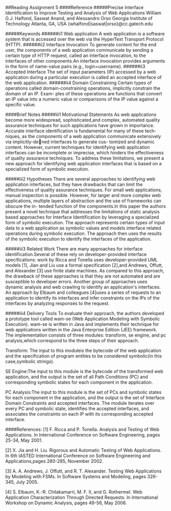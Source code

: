 ##Reading Assignment 5
####Reference
#####Precise Interface Identification to Improve Testing and Analysis of Web Applications
William G.J. Halfond, Saswat Anand, and Alessandro Orso
Georgia Institute of Technology
Atlanta, GA, USA
{whalfond|saswat|orso}@cc.gatech.edu

#####Keywords
######ii1 Web application
A web application is a software system that is accessed over the web via the HyperText Transport Protocol (HTTP).
######ii2 Interface Invocation
To generate content for the end user, the components of a web application communicate by sending a certain type of 
HTTP request, called an interface invocation, to the interfaces of other components.An interface invocation provides 
arguments in the form of name-value pairs (e.g., login=username).
######ii3 Accepted Interface
The set of input parameters (IP) accessed by a web application during a particular execution is called an accepted 
interface of the web application.
######ii4 Domain Constraining
Certain types of operations called domain-constraining operations, implicitly constrain the domain of an IP. Exam-
ples of these operations are functions that convert an IP value into a numeric value or comparisons of the IP value
against a specific value.

####Brief Notes
#####iii1 Motivational Statements
As web applications become more widespread, sophisticated,and complex, automated quality assurance techniques for
such applications have grown in importance. Accurate interface identification is fundamental for many of these tech-
niques, as the components of a web application communicate extensively via implicitly-dened interfaces to generate cus-
tomized and dynamic content. However, current techniques for identifying web application interfaces can be incomplete
or imprecise, which hinders the effectiveness of quality assurance techniques. To address these limitations, we present a
new approach for identifying web application interfaces that is based on a specialized form of symbolic execution.

#####iii2 Hypotheses
There are several approaches to identifying web application interfaces, but they have drawbacks that can limit the
effectiveness of quality assurance techniques. For small web applications, manual inspection is possible. However, for
larger and more complex web applications, multiple layers of abstraction and the use of frameworks can obscure the in-
tended function of the components.In this paper the authors present a novel technique that addresses the limitations
of static analysis based approaches for Interface Identification by leveraging a specialized form of symbolic execution.
The approach represents certain types of input data to a web application as symbolic values and models interface related
operations during symbolic execution. The approach then uses the results of the symbolic execution to identify the 
interfaces of the application.

#####iii3 Related Work
There are many approaches for interface identification.Several of these rely on developer-provided interface 
specifications: work by Ricca and Tonella uses developer-provided UML models [1], Jian and Liu use a formal 
specification [2],and Andrews, Offutt, and Alexander [3] use finite state machines. As compared to this approach, 
the drawback of these approaches is that they are not automated and are susceptible to developer errors. Another group 
of approaches uses dynamic analysis and web crawling to identify an application's interfaces. An approach by Elbaum and 
colleagues [4]uses a series of requests to an application to identify its interfaces and infer constraints on the IPs 
of the interfaces by analyzing responses to the request.

#####iii4 Delivery Tools
To evaluate their approach, the authors developed a prototype tool called wam-se (Web Application Modeling with Symbolic
Execution). wam-se is written in Java and implements their technique for web applications written in the Java Enterprise
Edition (JEE) framework. The implementation consists of three modules: transform, se engine, and pc analysis,which 
correspond to the three steps of their approach.

Transform: The input to this moduleis the bytecode of the web application and the specification of program entities to 
be considered symbolic(in this case,symbolic strings).

SE Engine:The input to this module is the bytecode of the transformed web application, and the output is the set of all 
Path Conditions (PC) and corresponding symbolic states for each component in the application.

PC Analysis:The input to this module is the set of PCs and symbolic states for each component in the application, and 
the output is the set of Interface Domain Constraints and accepted interfaces. The module iterates over every PC and 
symbolic state, identifies the accepted interfaces, and associates the constraints on each IP with its corresponding 
accepted interface.



####References:
[1] F. Ricca and P. Tonella. Analysis and Testing of Web Applications. In International Conference on Software
Engineering, pages 25-34, May 2001.

[2] X. Jia and H. Liu. Rigorous and Automatic Testing of Web Applications. In 6th IASTED International Conference on 
Software Engineering and Applications,pages 280-285, November 2002.

[3] A. A. Andrews, J. Offutt, and R. T. Alexander. Testing Web Applications by Modeling with FSMs. In Software Systems 
and Modeling, pages 326-345, July 2005.

[4] S. Elbaum, K.-R. Chilakamarri, M. F. II, and G. Rothermel. Web Application Characterization Through Directed 
Requests. In International Workshop on Dynamic Analysis, pages 49-56, May 2006.


 
